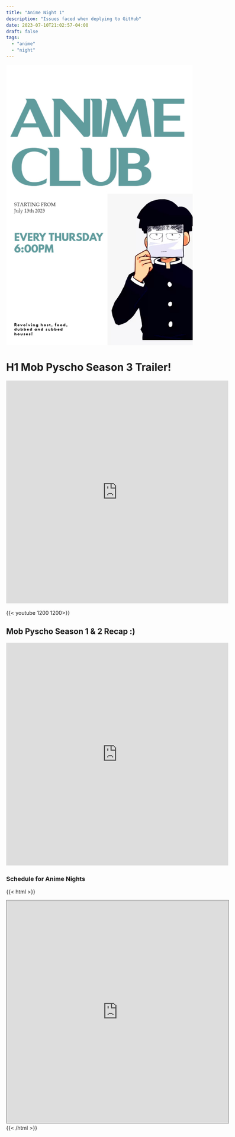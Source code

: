 ```yaml
---
title: "Anime Night 1"
description: "Issues faced when deplying to GitHub"
date: 2023-07-10T21:02:57-04:00
draft: false
tags:
  - "anime"
  - "night"
---
```


![Anime Night](/anime_club.jpg)

# H1 Mob Pyscho Season 3 Trailer!
<iframe width="600" height="600" src="https://www.youtube.com/embed/Ah7lTT-NKMw" frameborder="0" allowfullscreen></iframe>

{{< youtube  1200 1200>}}

## Mob Pyscho Season 1 & 2 Recap :\)
<iframe width="600" height="600" src="https://www.youtube.com/embed/GKtOCNYdSjc" frameborder="0" allowfullscreen></iframe>

### Schedule for Anime Nights
{{< html >}}
<iframe src="https://calendar.google.com/calendar/embed?height=600&wkst=1&bgcolor=%23ffffff&ctz=America%2FCancun&mode=AGENDA&showTitle=0&showPrint=0&showTabs=1&showCalendars=0&src=Y2xvdWRzZWVraW5naW5mb0BnbWFpbC5jb20&color=%23039BE5" style="border:solid 1px #777" width="600" height="600" frameborder="0" scrolling="no"></iframe>
{{< /html >}}
